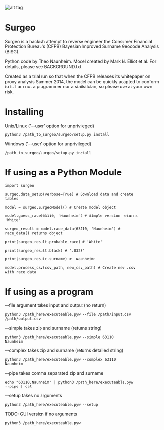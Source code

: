 ![alt tag](http://i.imgur.com/pe0GZMP.jpg)

<h1>Surgeo</h1>

Surgeo is a hackish attempt to reverse engineer the Consumer Financial 
Protection Bureau's (CFPB) Bayesian Improved Surname Geocode Analysis (BISG).

Python code by Theo Naunheim. Model created by Mark N. Elliot et al. For 
details, please see BACKGROUND.txt.

Created as a trial run so that when the CFPB releases its whitepaper on proxy 
analysis Summer 2014, the model can be quickly adapted to conform to it. I am
not a programmer nor a statistician, so please use at your own risk.

<h1>Installing</h1>

Unix/Linux ('--user' option for unprivileged)

<code>python3 /path_to_surgeo/surgeo/setup.py install</code>

Windows ('--user' option for unprivileged)

<code>/path_to_surgeo/surgeo/setup.py install</code>

<h1>If using as a Python Module</h1>

<code>import surgeo</code>

<code>surgeo.data_setup(verbose=True) # Download data and create tables</code>

<code>model = surgeo.SurgeoModel() # Create model object</code>

<code>model.guess_race(63110, 'Naunheim') # Simple version returns 'White'</code>

<code>surgeo_result = model.race_data(63110, 'Naunheim') # race_data() returns object</code>

<code>print(surgeo_result.probable_race) # 'White'</code>

<code>print(surgeo_result.black) # '.0328'</code>

<code>print(surgeo_result.surname) # 'Naunheim'</code>

<code>model.process_csv(csv_path, new_csv_path) # Create new .csv with race data</code>

<h1>If using as a program</h1>

--file argument takes input and output (no return)

<code>python3 /path_here/executeable.pyw --file /path/input.csv /path/output.csv</code>

--simple takes zip and surname (returns string)

<code>python3 /path_here/executeable.pyw --simple 63110 Naunheim</code>

--complex takes zip and surname (returns detailed string)

<code>python3 /path_here/executeable.pyw --complex 63110 Naunheim</code>

--pipe takes comma separated zip and surname

<code>echo "63110,Naunheim" | python3 /path_here/executeable.pyw --pipe | cat</code>

--setup takes no arguments

<code>python3 /path_here/executeable.pyw --setup</code>

TODO: GUI version if no arguments

<code>python3 /path_here/executeable.pyw</code>
